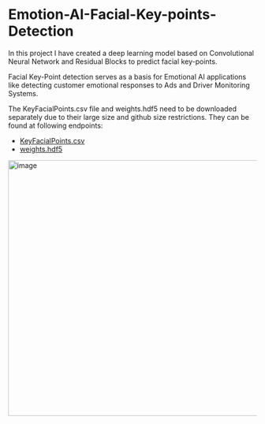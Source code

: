 # Emotion-AI-Facial-Key-points-Detection

In this project I have created a deep learning model based on Convolutional Neural Network and Residual Blocks to predict facial key-points.

Facial Key-Point detection serves as a basis for Emotional AI applications like detecting customer emotional responses to Ads and Driver Monitoring Systems.


The KeyFacialPoints.csv file and weights.hdf5 need to be downloaded separately due to their large size and github size restrictions.
They can be found at following endpoints:
 - [KeyFacialPoints.csv](https://drive.google.com/file/d/19zEGsma2X95c53br-AH_Kwq_BFCtKkOy/view?usp=sharing)  
 - [weights.hdf5](https://drive.google.com/file/d/1GUBleb_UGjwyfARWWF8Ne5VmFUHEY2CN/view?usp=sharing) 

<img width="519" alt="image" src="https://github.com/AnvayRaj/Emotion-AI-Facial-Key-points-Detection/assets/78645037/65b9f3d5-616a-4f1e-ad21-612fd334dee9">
